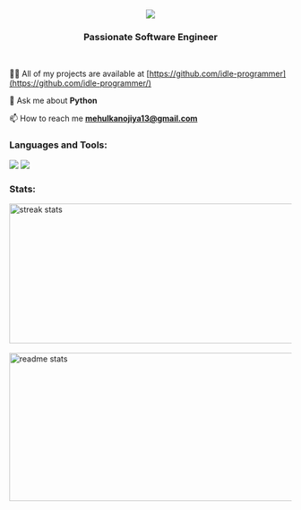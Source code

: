 <h1 align="center">
    <img src="https://readme-typing-svg.herokuapp.com/?font=Poppins&size=35&center=true&vCenter=true&width=500&height=70&duration=4000&lines=Hi+There!+👋;+I'm+Mehul+Kanojiya!;" />
</h1>


<h3 align="center">Passionate Software Engineer</h3>

<br/>


👨‍💻 All of my projects are available at [https://github.com/idle-programmer](https://github.com/idle-programmer/)

💬 Ask me about **Python**

📫 How to reach me **mehulkanojiya13@gmail.com**

<h3 align="left">Languages and Tools:</h3>

<img src="https://skillicons.dev/icons?i=python,react,bootstrap,mui,html,css,vscode,github,figma,tailwind,git,docker,aws,figma,md,php" />
<img src="https://skillicons.dev/icons?i=nodejs,javascript,firebase,nextjs,mysql,stackoverflow,postman,sentry" />

<h3 align="left">Stats:</h3>
<div >
 <img width=900 height=250 src="https://github-readme-streak-stats-salesp07.vercel.app/?user=idle-programmer&count_private=false&theme=angular&border_radius=10" alt="streak stats"/> <br/><br/>
 <img width=900 height=265 src="https://github-readme-stats-salesp07.vercel.app/api?username=idle-programmer&count_private=false&show_icons=true&theme=react&rank_icon=github&border_radius=10" alt="readme stats" />
</div>
